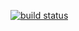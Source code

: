 [![build status](https://travis-ci.org/SamNoremcoreWayne/SSW567_Codes.svg?branch=hw_05)](https://travis-ci.org/SamNormcoreWayne/SSW567_Codes)